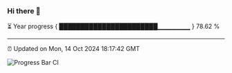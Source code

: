 ### Hi there 👋

⏳ Year progress { ███████████████████████▁▁▁▁▁▁▁ } 78.62 %

---

⏰ Updated on Mon, 14 Oct 2024 18:17:42 GMT

![Progress Bar CI](https://github.com/liununu/liununu/workflows/Progress%20Bar%20CI/badge.svg)
